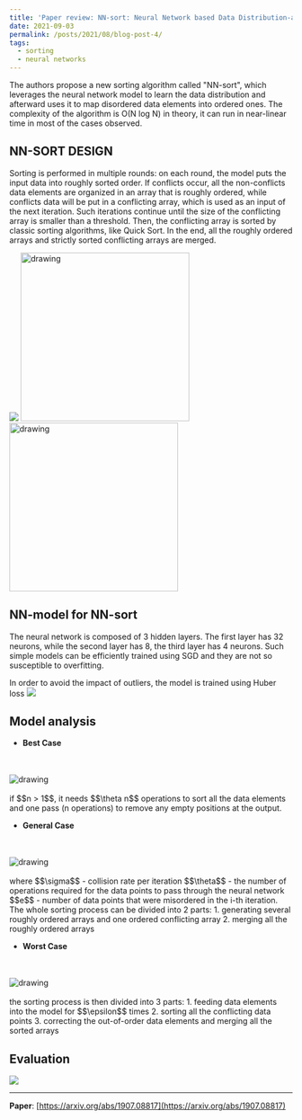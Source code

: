 ```yaml
---
title: 'Paper review: NN-sort: Neural Network based Data Distribution-aware Sorting'
date: 2021-09-03
permalink: /posts/2021/08/blog-post-4/
tags:
  - sorting
  - neural networks
---
```


The authors propose a new sorting algorithm called "NN-sort", which leverages the neural network model to learn the data distribution and afterward uses it to map disordered data elements into ordered ones. The complexity of the algorithm is O(N log N) in theory, it can run in near-linear time in most of the cases observed.

NN-SORT DESIGN
------
Sorting is performed in multiple rounds: on each round, the model puts the input data into roughly sorted order. If conflicts occur, all the non-conflicts data elements are organized in an array that is roughly ordered, while conflicts data will be put in a conflicting array, which is used as an input of the next iteration. Such iterations continue until the size of the conflicting array is smaller than a threshold. Then, the conflicting array is sorted by classic sorting algorithms, like Quick Sort. In the end, all the roughly ordered arrays and strictly sorted conflicting arrays are merged.
 
![](/images/blog_images/nn_sort/Figure1.png)
<img src="/images/blog_images/nn_sort/algorithm1.png" alt="drawing" width="300"/>
<img src="/images/blog_images/nn_sort/algorithm2.png" alt="drawing" width="300"/>

NN-model for NN-sort
------
The neural network is composed of 3 hidden layers. The first layer has 32 neurons, while the second layer has 8, the third layer has 4 neurons. Such simple models can be efficiently trained using SGD and they are not so susceptible to overfitting.

In order to avoid the impact of outliers, the model is trained using Huber loss
![](/images/blog_images/nn_sort/eq1.png)


Model analysis
------
- __Best Case__
<br />
<br />
<img align="center" src="/images/blog_images/nn_sort/best_case.png" alt="drawing"/>
<br />
<br />
if $$n > 1$$, it needs $$\theta n$$ operations to sort all the data elements and one pass (n operations) to remove any empty positions at the output.

- __General Case__
<br />
<br />
<img align="center" src="/images/blog_images/nn_sort/general_case.png" alt="drawing"/>
<br />
<br />
where $$\sigma$$ - collision rate per iteration
$$\theta$$ - the number of operations required for the data points to pass through the neural network
$$e$$ - number of data points that were misordered in the i-th iteration.<br/>
The whole sorting process can be divided into 2 parts:
1. generating several roughly ordered arrays and one ordered conflicting array
2. merging all the roughly ordered arrays

- __Worst Case__
<br />
<br />
<img align="center" src="/images/blog_images/nn_sort/worst_case.png" alt="drawing"/>
<br />
<br />
the sorting process is then divided into 3 parts:
1. feeding data elements into the model for $$\epsilon$$ times
2. sorting all the conflicting data points
3. correcting the out-of-order data elements and merging all the sorted arrays


Evaluation
------
![](/images/blog_images/nn_sort/figure4.png)

-----
__Paper__: [https://arxiv.org/abs/1907.08817](https://arxiv.org/abs/1907.08817)